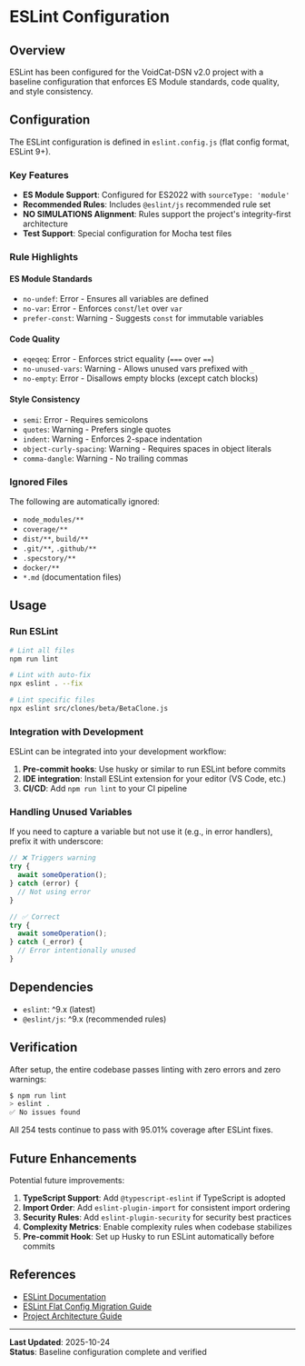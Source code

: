 # ESLint Configuration

## Overview

ESLint has been configured for the VoidCat-DSN v2.0 project with a baseline configuration that enforces ES Module standards, code quality, and style consistency.

## Configuration

The ESLint configuration is defined in `eslint.config.js` (flat config format, ESLint 9+).

### Key Features

- **ES Module Support**: Configured for ES2022 with `sourceType: 'module'`
- **Recommended Rules**: Includes `@eslint/js` recommended rule set
- **NO SIMULATIONS Alignment**: Rules support the project's integrity-first architecture
- **Test Support**: Special configuration for Mocha test files

### Rule Highlights

#### ES Module Standards
- `no-undef`: Error - Ensures all variables are defined
- `no-var`: Error - Enforces `const`/`let` over `var`
- `prefer-const`: Warning - Suggests `const` for immutable variables

#### Code Quality
- `eqeqeq`: Error - Enforces strict equality (`===` over `==`)
- `no-unused-vars`: Warning - Allows unused vars prefixed with `_`
- `no-empty`: Error - Disallows empty blocks (except catch blocks)

#### Style Consistency
- `semi`: Error - Requires semicolons
- `quotes`: Warning - Prefers single quotes
- `indent`: Warning - Enforces 2-space indentation
- `object-curly-spacing`: Warning - Requires spaces in object literals
- `comma-dangle`: Warning - No trailing commas

### Ignored Files

The following are automatically ignored:
- `node_modules/**`
- `coverage/**`
- `dist/**`, `build/**`
- `.git/**`, `.github/**`
- `.specstory/**`
- `docker/**`
- `*.md` (documentation files)

## Usage

### Run ESLint

```bash
# Lint all files
npm run lint

# Lint with auto-fix
npx eslint . --fix

# Lint specific files
npx eslint src/clones/beta/BetaClone.js
```

### Integration with Development

ESLint can be integrated into your development workflow:

1. **Pre-commit hooks**: Use husky or similar to run ESLint before commits
2. **IDE integration**: Install ESLint extension for your editor (VS Code, etc.)
3. **CI/CD**: Add `npm run lint` to your CI pipeline

### Handling Unused Variables

If you need to capture a variable but not use it (e.g., in error handlers), prefix it with underscore:

```javascript
// ❌ Triggers warning
try {
  await someOperation();
} catch (error) {
  // Not using error
}

// ✅ Correct
try {
  await someOperation();
} catch (_error) {
  // Error intentionally unused
}
```

## Dependencies

- `eslint`: ^9.x (latest)
- `@eslint/js`: ^9.x (recommended rules)

## Verification

After setup, the entire codebase passes linting with zero errors and zero warnings:

```bash
$ npm run lint
> eslint .
✅ No issues found
```

All 254 tests continue to pass with 95.01% coverage after ESLint fixes.

## Future Enhancements

Potential future improvements:

1. **TypeScript Support**: Add `@typescript-eslint` if TypeScript is adopted
2. **Import Order**: Add `eslint-plugin-import` for consistent import ordering
3. **Security Rules**: Add `eslint-plugin-security` for security best practices
4. **Complexity Metrics**: Enable complexity rules when codebase stabilizes
5. **Pre-commit Hook**: Set up Husky to run ESLint automatically before commits

## References

- [ESLint Documentation](https://eslint.org/docs/latest/)
- [ESLint Flat Config Migration Guide](https://eslint.org/docs/latest/use/configure/migration-guide)
- [Project Architecture Guide](.github/copilot-instructions.md)

---

**Last Updated**: 2025-10-24  
**Status**: Baseline configuration complete and verified
